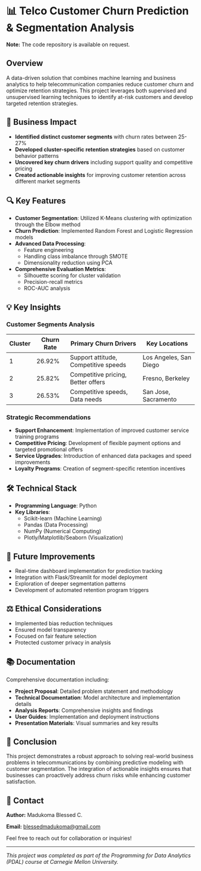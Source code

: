# 📊 Telco Customer Churn Prediction & Segmentation Analysis

**Note:** The code repository is available on request.

## Overview
A data-driven solution that combines machine learning and business analytics to help telecommunication companies reduce customer churn and optimize retention strategies. This project leverages both supervised and unsupervised learning techniques to identify at-risk customers and develop targeted retention strategies.

## 🎯 Business Impact
- **Identified distinct customer segments** with churn rates between 25-27%
- **Developed cluster-specific retention strategies** based on customer behavior patterns
- **Uncovered key churn drivers** including support quality and competitive pricing
- **Created actionable insights** for improving customer retention across different market segments

## 🔍 Key Features
- **Customer Segmentation**: Utilized K-Means clustering with optimization through the Elbow method
- **Churn Prediction**: Implemented Random Forest and Logistic Regression models
- **Advanced Data Processing**: 
  - Feature engineering
  - Handling class imbalance through SMOTE
  - Dimensionality reduction using PCA
- **Comprehensive Evaluation Metrics**:
  - Silhouette scoring for cluster validation
  - Precision-recall metrics
  - ROC-AUC analysis

## 💡 Key Insights
### Customer Segments Analysis
| Cluster | Churn Rate | Primary Churn Drivers | Key Locations |
|---------|------------|----------------------|----------------|
| 1 | 26.92% | Support attitude, Competitive speeds | Los Angeles, San Diego |
| 2 | 25.82% | Competitive pricing, Better offers | Fresno, Berkeley |
| 3 | 26.53% | Competitive speeds, Data needs | San Jose, Sacramento |

### Strategic Recommendations
- **Support Enhancement**: Implementation of improved customer service training programs
- **Competitive Pricing**: Development of flexible payment options and targeted promotional offers
- **Service Upgrades**: Introduction of enhanced data packages and speed improvements
- **Loyalty Programs**: Creation of segment-specific retention incentives

## 🛠 Technical Stack
- **Programming Language**: Python
- **Key Libraries**: 
  - Scikit-learn (Machine Learning)
  - Pandas (Data Processing)
  - NumPy (Numerical Computing)
  - Plotly/Matplotlib/Seaborn (Visualization)

## 🔄 Future Improvements
- Real-time dashboard implementation for prediction tracking
- Integration with Flask/Streamlit for model deployment
- Exploration of deeper segmentation patterns
- Development of automated retention program triggers

## ⚖️ Ethical Considerations
- Implemented bias reduction techniques
- Ensured model transparency
- Focused on fair feature selection
- Protected customer privacy in analysis

## 📚 Documentation
Comprehensive documentation including:
- **Project Proposal**: Detailed problem statement and methodology
- **Technical Documentation**: Model architecture and implementation details
- **Analysis Reports**: Comprehensive insights and findings
- **User Guides**: Implementation and deployment instructions
- **Presentation Materials**: Visual summaries and key results

## 🎯 Conclusion
This project demonstrates a robust approach to solving real-world business problems in telecommunications by combining predictive modeling with customer segmentation. The integration of actionable insights ensures that businesses can proactively address churn risks while enhancing customer satisfaction.

## 📧 Contact
**Author:** Madukoma Blessed C.

**Email:** blessedmadukoma@gmail.com

Feel free to reach out for collaboration or inquiries!

---
*This project was completed as part of the Programming for Data Analytics (PDAL) course at Carnegie Mellon University.*
